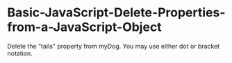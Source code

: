 # Basic-JavaScript-Delete-Properties-from-a-JavaScript-Object
Delete the "tails" property from myDog. You may use either dot or bracket notation.
